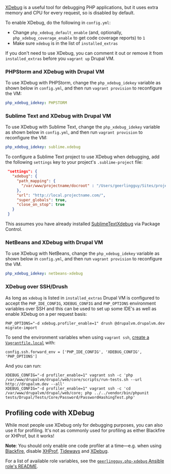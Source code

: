 [XDebug](https://xdebug.org/) is a useful tool for debugging PHP applications, but it uses extra memory and CPU for every request, so is disabled by default.

To enable XDebug, do the following in `config.yml`:

  - Change `php_xdebug_default_enable` (and, optionally, `php_xdebug_coverage_enable` to get code coverage reports) to `1`
  - Make sure `xdebug` is in the list of `installed_extras`

If you don't need to use XDebug, you can comment it out or remove it from `installed_extras` before you `vagrant up` Drupal VM.

### PHPStorm and XDebug with Drupal VM

To use XDebug with PHPStorm, change the `php_xdebug_idekey` variable as shown below in `config.yml`, and then run `vagrant provision` to reconfigure the VM:

```yaml
php_xdebug_idekey: PHPSTORM
```

### Sublime Text and XDebug with Drupal VM

To use XDebug with Sublime Text, change the `php_xdebug_idekey` variable as shown below in `config.yml`, and then run `vagrant provision` to reconfigure the VM:

```yaml
php_xdebug_idekey: sublime.xdebug
```

To configure a Sublime Text project to use XDebug when debugging, add the following `settings` key to your project's `.sublime-project` file:

```json
 "settings": {
   "xdebug": {
     "path_mapping": {
       "/var/www/projectname/docroot" : "/Users/geerlingguy/Sites/projectname/docroot",
     },
     "url": "http://local.projectname.com/",
     "super_globals": true,
     "close_on_stop": true
   }
 }
```

This assumes you have already installed [SublimeTextXdebug](https://github.com/martomo/SublimeTextXdebug) via Package Control.

### NetBeans and XDebug with Drupal VM

To use XDebug with NetBeans, change the `php_xdebug_idekey` variable as shown below in `config.yml`, and then run `vagrant provision` to reconfigure the VM.

```yaml
php_xdebug_idekey: netbeans-xdebug
```

### XDebug over SSH/Drush

As long as `xdebug` is listed in `installed_extras` Drupal VM is configured to accept the `PHP_IDE_CONFIG`, `XDEBUG_CONFIG` and `PHP_OPTIONS` environment variables over SSH and this can be used to set up some IDE's as well as enable XDebug on a per request basis:

```
PHP_OPTIONS="-d xdebug.profiler_enable=1" drush @drupalvm.drupalvm.dev migrate-import
```

To send the environment variables when using `vagrant ssh`, [create a `Vagrantfile.local`](../extending/vagrantfile.md) with:

```
config.ssh.forward_env = ['PHP_IDE_CONFIG', 'XDEBUG_CONFIG', 'PHP_OPTIONS']
```

And you can run:

```
XDEBUG_CONFIG="-d profiler_enable=1" vagrant ssh -c 'php /var/www/drupalvm/drupal/web/core/scripts/run-tests.sh --url http://drupalvm.dev --all'
XDEBUG_CONFIG="-d profiler_enable=1" vagrant ssh -c 'cd /var/www/drupalvm/drupal/web/core; php ../../vendor/bin/phpunit tests/Drupal/Tests/Core/Password/PasswordHashingTest.php'
```

## Profiling code with XDebug

While most people use XDebug only for debugging purposes, you can also use it for profiling. It's not as commonly used for profiling as either Blackfire or XHProf, but it works!

**Note**: You should only enable one code profiler at a time—e.g. when using [Blackfire](blackfire.md), disable [XHProf](xhprof.md), [Tideways](tideways.md) and [XDebug](xdebug.md).

For a list of available role variables, see the [`geerlingguy.php-xdebug` Ansible role's README](https://github.com/geerlingguy/ansible-role-php-xdebug#readme).
